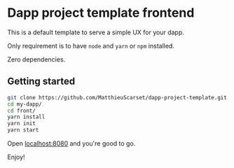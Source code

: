 # Dapp project template frontend

This is a default template to serve a simple UX for your dapp.

Only requirement is to have `node` and `yarn` or `npm` installed.

Zero dependencies.

## Getting started

```bash
git clone https://github.com/MatthieuScarset/dapp-project-template.git my-dapp
cd my-dapp/
cd front/
yarn install
yarn init
yarn start
```

Open [localhost:8080](http://localhost:8080) and you're good to go.

Enjoy!

